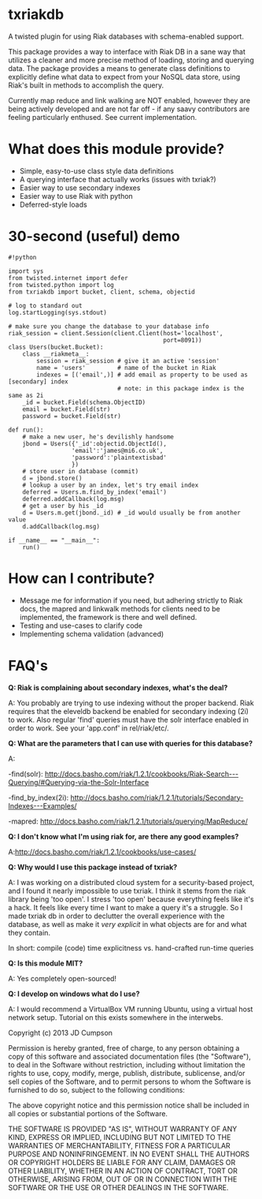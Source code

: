 txriakdb
========

A twisted plugin for using Riak databases with schema-enabled support.

This package provides a way to interface with Riak DB in a sane way that utilizes a cleaner and more precise method of loading, storing and querying data. The package provides a means to generate class definitions to explicitly define what data to expect from your NoSQL data store, using Riak's built in methods to accomplish the query.

Currently map reduce and link walking are NOT enabled, however they are being actively developed and are not far off - if any saavy contributors are feeling particularly enthused. See current implementation.

# What does this module provide?
- Simple, easy-to-use class style data definitions
- A querying interface that actually works (issues with txriak?)
- Easier way to use secondary indexes
- Easier way to use Riak with python
- Deferred-style loads

# 30-second (useful) demo
```
#!python

import sys
from twisted.internet import defer
from twisted.python import log
from txriakdb import bucket, client, schema, objectid

# log to standard out
log.startLogging(sys.stdout)

# make sure you change the database to your database info
riak_session = client.Session(client.Client(host='localhost',
                                            port=8091))
class Users(bucket.Bucket):
    class __riakmeta__:
        session = riak_session # give it an active 'session'
        name = 'users'         # name of the bucket in Riak
        indexes = [('email',)] # add email as property to be used as [secondary] index
                               # note: in this package index is the same as 2i
    _id = bucket.Field(schema.ObjectID)
    email = bucket.Field(str)
    password = bucket.Field(str)

def run():
    # make a new user, he's devilishly handsome
    jbond = Users({'_id':objectid.ObjectId(),
                  'email':'james@mi6.co.uk',
                  'password':'plaintextisbad'
                  })
    # store user in database (commit)
    d = jbond.store()
    # lookup a user by an index, let's try email index
    deferred = Users.m.find_by_index('email')
    deferred.addCallback(log.msg)
    # get a user by his _id
    d = Users.m.get(jbond._id) # _id would usually be from another value
    d.addCallback(log.msg)

if __name__ == "__main__":
    run()

```

# How can I contribute?
- Message me for information if you need, but adhering strictly to Riak docs, the mapred and linkwalk methods for clients need to be implemented, the framework is there and well defined.
- Testing and use-cases to clarify code
- Implementing schema validation (advanced)

# FAQ's

<b>Q: Riak is complaining about secondary indexes, what's the deal?</b>

A: You probably are trying to use indexing without the proper backend.
Riak requires that the eleveldb backend be enabled for secondary indexing
(2i) to work. Also regular 'find' queries must have the solr interface 
enabled in order to work. See your 'app.conf' in rel/riak/etc/. 

<b>Q: What are the parameters that I can use with queries for this database?</b>

A:

-find(solr): http://docs.basho.com/riak/1.2.1/cookbooks/Riak-Search---Querying/#Querying-via-the-Solr-Interface

-find_by_index(2i): http://docs.basho.com/riak/1.2.1/tutorials/Secondary-Indexes---Examples/

-mapred: http://docs.basho.com/riak/1.2.1/tutorials/querying/MapReduce/


<b>Q: I don't know what I'm using riak for, are there any good examples?</b>

A:http://docs.basho.com/riak/1.2.1/cookbooks/use-cases/


<b>Q: Why would I use this package instead of txriak?</b>

A: I was working on a distributed cloud system for a security-based project, and I found it
nearly impossible to use txriak. I think it stems from the riak library being 'too open'.
I stress 'too open' because everything feels like it's a hack. It feels like every time I
want to make a query it's a struggle. So I made txriak db in order to declutter the overall
experience with the database, as well as make it <i>very explicit</i> in what objects are
for and what they contain.

In short: compile (code) time explicitness vs. hand-crafted run-time queries


<b>Q: Is this module MIT?</b>

A: Yes completely open-sourced!


<b>Q: I develop on windows what do I use?</b>

A: I would recommend a VirtualBox VM running Ubuntu, using a virtual host network setup. Tutorial on this
exists somewhere in the interwebs.


Copyright (c) 2013 JD Cumpson

Permission is hereby granted, free of charge, to any person obtaining a copy of this software and associated documentation files (the "Software"), to deal in the Software without restriction, including without limitation the rights to use, copy, modify, merge, publish, distribute, sublicense, and/or sell copies of the Software, and to permit persons to whom the Software is furnished to do so, subject to the following conditions:

The above copyright notice and this permission notice shall be included in all copies or substantial portions of the Software.

THE SOFTWARE IS PROVIDED "AS IS", WITHOUT WARRANTY OF ANY KIND, EXPRESS OR IMPLIED, INCLUDING BUT NOT LIMITED TO THE WARRANTIES OF MERCHANTABILITY, FITNESS FOR A PARTICULAR PURPOSE AND NONINFRINGEMENT. IN NO EVENT SHALL THE AUTHORS OR COPYRIGHT HOLDERS BE LIABLE FOR ANY CLAIM, DAMAGES OR OTHER LIABILITY, WHETHER IN AN ACTION OF CONTRACT, TORT OR OTHERWISE, ARISING FROM, OUT OF OR IN CONNECTION WITH THE SOFTWARE OR THE USE OR OTHER DEALINGS IN THE SOFTWARE.

